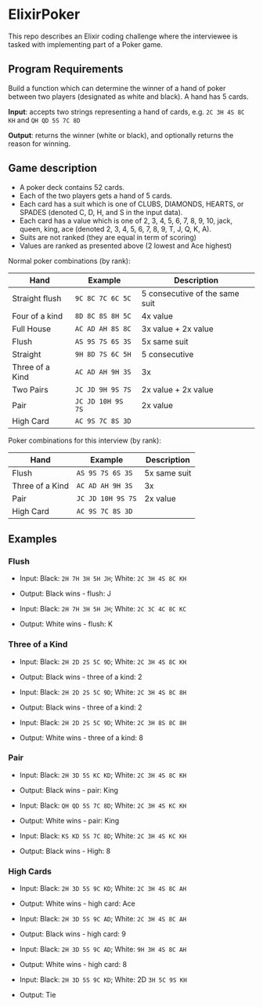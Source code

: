 # ElixirPoker

This repo describes an Elixir coding challenge where the interviewee is tasked with implementing part of a Poker game.

## Program Requirements

Build a function which can determine the winner of a hand of poker between two players (designated as white and black). A hand has 5 cards.

**Input**: accepts two strings representing a hand of cards, e.g. `2C 3H 4S 8C KH` and `QH QD 5S 7C 8D`

**Output**: returns the winner (white or black), and optionally returns the reason for winning.

## Game description

- A poker deck contains 52 cards.
- Each of the two players gets a hand of 5 cards.
- Each card has a suit which is one of CLUBS, DIAMONDS, HEARTS, or SPADES (denoted C, D, H, and S in the input data).
- Each card has a value which is one of 2, 3, 4, 5, 6, 7, 8, 9, 10, jack, queen, king, ace (denoted 2, 3, 4, 5, 6, 7, 8, 9, T, J, Q, K, A).
- Suits are not ranked (they are equal in term of scoring)
- Values are ranked as presented above (2 lowest and Ace highest)

Normal poker combinations (by rank):

| Hand                 | Example             | Description                    |
|----------------------|---------------------|--------------------------------|
| Straight flush       | `9C 8C 7C 6C 5C`    | 5 consecutive of the same suit |
| Four of a kind       | `8D 8C 8S 8H 5C`    | 4x value |
| Full House           | `AC AD AH 8S 8C`    | 3x value + 2x value |
| Flush                | `AS 9S 7S 6S 3S`    | 5x same suit |
| Straight             | `9H 8D 7S 6C 5H`    | 5 consecutive |
| Three of a Kind      | `AC AD AH 9H 3S`    | 3x |
| Two Pairs            | `JC JD 9H 9S 7S`    | 2x value + 2x value |
| Pair                 | `JC JD 10H 9S 7S`   | 2x value |
| High Card            | `AC 9S 7C 8S 3D`    |           |

Poker combinations for this interview (by rank):

| Hand                 | Example             | Description   |
|----------------------|---------------------|---------------|
| Flush                | `AS 9S 7S 6S 3S`    | 5x same suit  |
| Three of a Kind      | `AC AD AH 9H 3S`    | 3x            |
| Pair                 | `JC JD 10H 9S 7S`   | 2x value      |
| High Card            | `AC 9S 7C 8S 3D`    |               |

## Examples

### Flush

- Input: Black: `2H 7H 3H 5H JH`; White: `2C 3H 4S 8C KH`
- Output: Black wins - flush: J

- Input: Black: `2H 7H 3H 5H JH`; White: `2C 3C 4C 8C KC`
- Output: White wins - flush: K

### Three of a Kind

- Input: Black: `2H 2D 2S 5C 9D`; White: `2C 3H 4S 8C KH`
- Output: Black wins - three of a kind: 2

- Input: Black: `2H 2D 2S 5C 9D`; White: `2C 3H 4S 8C 8H`
- Output: Black wins - three of a kind: 2

- Input: Black: `2H 2D 2S 5C 9D`; White: `2C 3H 8S 8C 8H`
- Output: White wins - three of a kind: 8

### Pair

- Input: Black: `2H 3D 5S KC KD`; White: `2C 3H 4S 8C KH`
- Output: Black wins - pair: King

- Input: Black: `QH QD 5S 7C 8D`; White: `2C 3H 4S KC KH`
- Output: White wins - pair: King

- Input: Black: `KS KD 5S 7C 8D`; White: `2C 3H 4S KC KH`
- Output: Black wins - High: 8

### High Cards

- Input: Black: `2H 3D 5S 9C KD`; White: `2C 3H 4S 8C AH`
- Output: White wins - high card: Ace

- Input: Black: `2H 3D 5S 9C AD`; White: `2C 3H 4S 8C AH`
- Output: Black wins - high card: 9

- Input: Black: `2H 3D 5S 9C AD`; White: `9H 3H 4S 8C AH`
- Output: White wins - high card: 8

- Input: Black: `2H 3D 5S 9C KD`; White: 2D `3H 5C 9S KH`
- Output: Tie
